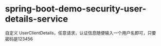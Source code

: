 # spring-boot-demo-security-user-details-service

自定义 UserClientDetails，任意请求，认证信息随便输入一个用户名即可，只要密码是123456